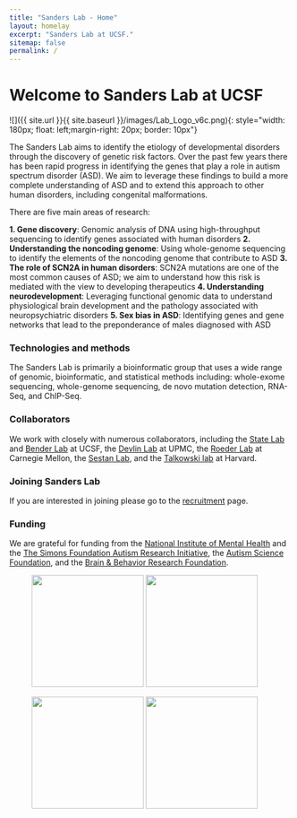 ```yaml
---
title: "Sanders Lab - Home"
layout: homelay
excerpt: "Sanders Lab at UCSF."
sitemap: false
permalink: /
---
```


# Welcome to Sanders Lab at UCSF


![]({{ site.url }}{{ site.baseurl }}/images/Lab_Logo_v6c.png){: style="width: 180px; float: left;margin-right: 20px; border: 10px"}


The Sanders Lab aims to identify the etiology of developmental disorders through the discovery of genetic risk factors. Over the past few years there has been rapid progress in identifying the genes that play a role in autism spectrum disorder (ASD). We aim to leverage these findings to build a more complete understanding of ASD and to extend this approach to other human disorders, including congenital malformations.


There are five main areas of research:

**1. Gene discovery**: Genomic analysis of DNA using high-throughput sequencing to identify genes associated with human disorders
**2. Understanding the noncoding genome**: Using whole-genome sequencing to identify the elements of the noncoding genome that contribute to ASD
**3. The role of SCN2A in human disorders**: SCN2A mutations are one of the most common causes of ASD; we aim to understand how this risk is mediated with the view to developing therapeutics
**4. Understanding neurodevelopment**: Leveraging functional genomic data to understand physiological brain development and the pathology associated with neuropsychiatric disorders
**5. Sex bias in ASD**: Identifying genes and gene networks that lead to the preponderance of males diagnosed with ASD

### Technologies and methods
The Sanders Lab is primarily a bioinformatic group that uses a wide range of genomic, bioinformatic, and statistical methods including: whole-exome sequencing, whole-genome sequencing, de novo mutation detection, RNA-Seq, and ChIP-Seq.

### Collaborators
We work with closely with numerous collaborators, including the [State Lab](https://www.mstatelab.com/) and [Bender Lab](https://benderlab.ucsf.edu/lab-members) at UCSF, the [Devlin Lab](http://www.psychiatry.pitt.edu/person/bernard-j-devlin-phd) at UPMC, the [Roeder Lab](http://www.stat.cmu.edu/~roeder/) at Carnegie Mellon, the [Sestan Lab](http://medicine.yale.edu/lab/sestan/index.aspx), and the [Talkowski lab](http://talkowski.mgh.harvard.edu/) at Harvard.

### Joining Sanders Lab
If you are interested in joining please go to the [recruitment](recruitment) page.

### Funding
We are grateful for funding from the [National Institute of Mental Health](https://www.nimh.nih.gov/) and the [The Simons Foundation Autism Research Initiative](https://www.sfari.org/), the [Autism Science Foundation](https://autismsciencefoundation.org/), and the [Brain & Behavior Research Foundation](https://www.bbrfoundation.org/).

<figure class="third">
<img src="{{ site.url }}{{ site.baseurl }}/images/logopic/Logo_NIMH.png" style="width: 200px">	<img src="{{ site.url }}{{ site.baseurl }}/images/logopic/Logo_SFARI.png" style="width: 200px">

<img src="{{ site.url }}{{ site.baseurl }}/images/logopic/Logo_ASF.jpeg" style="width: 200px"> <img src="{{ site.url }}{{ site.baseurl }}/images/logopic/Logo_BBRF.png" style="width: 200px">
</figure>






